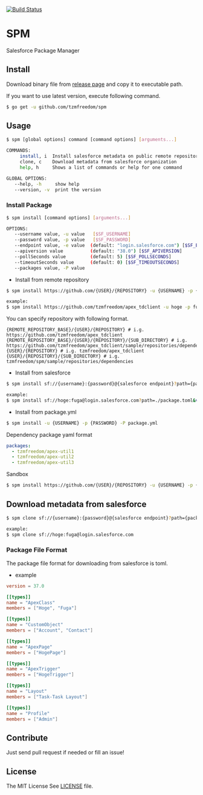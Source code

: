 [![Build Status](https://travis-ci.org/tzmfreedom/spm.svg?branch=master)](https://travis-ci.org/tzmfreedom/spm)

# SPM

Salesforce Package Manager

## Install

Download binary file from [release page](https://github.com/tzmfreedom/spm/releases) and copy it to executable path.

If you want to use latest version, execute following command.

```bash
$ go get -u github.com/tzmfreedom/spm
```

## Usage

```bash
$ spm [global options] command [command options] [arguments...]

COMMANDS:
     install, i  Install salesforce metadata on public remote repository(i.g. github) or salesforce org
     clone, c    Download metadata from salesforce organization
     help, h     Shows a list of commands or help for one command

GLOBAL OPTIONS:
   --help, -h     show help
   --version, -v  print the version
```

### Install Package

```bash
$ spm install [command options] [arguments...]

OPTIONS:
   --username value, -u value   [$SF_USERNAME]
   --password value, -p value   [$SF_PASSWORD]
   --endpoint value, -e value  (default: "login.salesforce.com") [$SF_ENDPOINT]
   --apiversion value          (default: "38.0") [$SF_APIVERSION]
   --pollSeconds value         (default: 5) [$SF_POLLSECONDS]
   --timeoutSeconds value      (default: 0) [$SF_TIMEOUTSECONDS]
   --packages value, -P value
```

* Install from remote repository

```bash
$ spm install https://github.com/{USER}/{REPOSITORY} -u {USERNAME} -p {PASSWORD}

example:
$ spm install https://github.com/tzmfreedom/apex_tdclient -u hoge -p fuga
```

You can specify repository with following format.
```
{REMOTE_REPOSITORY_BASE}/{USER}/{REPOSITORY} # i.g. https://github.com/tzmfreedom/apex_tdclient
{REMOTE_REPOSITORY_BASE}/{USER}/{REPOSITORY}/{SUB_DIRECTORY} # i.g. https://github.com/tzmfreedom/apex_tdclient/sample/repositories/dependencies
{USER}/{REPOSITORY} # i.g. tzmfreedom/apex_tdclient
{USER}/{REPOSITORY}/{SUB_DIRECTORY} # i.g. tzmfreedom/spm/sample/repositories/dependencies
```

* Install from salesforce

```bash
$ spm install sf://{username}:{password}@{salesforce endpoint}?path={package file path}&version={version}

example:
$ spm install sf://hoge:fuga@login.salesforce.com?path=./package.toml&version=38.0
```

* Install from package.yml
```bash
$ spm install -u {USERNAME} -p {PASSWORD} -P package.yml
```

Dependency package yaml format

```yaml
packages:
  - tzmfreedom/apex-util1
  - tzmfreedom/apex-util2
  - tzmfreedom/apex-util3
```

Sandbox

```bash
$ spm install https://github.com/{USER}/{REPOSITORY} -u {USERNAME} -p {PASSWORD} -e test.salesforce.com
```

## Download metadata from salesforce

```bash
$ spm clone sf://{username}:{password}@{salesforce endpoint}?path={package file path}&version={version}

example:
$ spm clone sf://hoge:fuga@login.salesforce.com
```

### Package File Format

The package file format for downloading from salesforce is toml.

* example
```toml
version = 37.0

[[types]]
name = "ApexClass"
members = ["Hoge", "Fuga"]

[[types]]
name = "CustomObject"
members = ["Account", "Contact"]

[[types]]
name = "ApexPage"
members = ["HogePage"]

[[types]]
name = "ApexTrigger"
members = ["HogeTrigger"]

[[types]]
name = "Layout"
members = ["Task-Task Layout"]

[[types]]
name = "Profile"
members = ["Admin"]
```

## Contribute

Just send pull request if needed or fill an issue!

## License

The MIT License See [LICENSE](https://github.com/tzmfreedom/spm/blob/master/LICENSE) file.